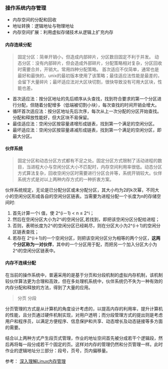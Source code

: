 ### 操作系统内存管理

+ 内存空间的分配和回收
+ 地址转换：逻辑地址与物理地址
+ 内存空间扩展：利用虚拟存储技术从逻辑上扩充内存

#### 内存连续分配

> 固定分区：简单开销小，但造成内部碎片，分区数目固定不利于并发。
> 动态分区：没有内部碎片，但会造成外部碎片，分配策略相对复杂，分区回收时需要合并，开销大。常用四种分配策略。
> 首次适应不仅简单，通常也是最好和最快的，unix的最初版本使用了该策略；最佳适应法性能是最差的，会留下大量碎片；最坏适应法对大区块切割，很快导致没有可用大区块，性能也差。

+ 首次适应法：按分区地址的先后顺序从头查找，找到符合要求的第一个分区进行分配，但随着分配增多（低端被切割小块），每次查找的时间开销会增大。
+ 循环首次适应法：按分区地址先后次序，每次从上一次分配的分区开始查找。分配和释放性能好，但大区块不易保留。
+ 最佳适应法：空闲分区按容量递增形成链表，找到第一个满足的空闲分区。
+ 最坏适应法：空闲分区按容量递减形成链表，找到第一个满足的空闲分区，即最大分区。

#### 伙伴系统

> 固定分区和动态分区方式都有不足之处。固定分区方式限制了活动进程的数目，当进程大小与空闲分区大小不匹配时，内存空间利用率很低。动态分区方式算法复杂，回收空闲分区时需要进行分区合并等，系统开销较大。伙伴系统方式是对以上两种内存方式的一种折衷方案。

伙伴系统规定，无论是已分配分区或未分配分区，其大小均为2的k次幂，不同大小的空闲分区形成各自的空闲分区链表。当需要为进程分配一个长度为n的存储空间时:

1. 首先计算一个i 值，使 2^(i－1) < n ≤ 2^i；
2. 然后在空闲分区大小为2^i的空闲分区,若找到，即把该空闲分区分配给进程；
3. 否则，表明长度为2^i的空闲分区已经耗尽，则在分区大小为2^(i＋1)的空闲分区链表查找；
4. 若存在 2^(i＋1)的一个空闲分区，则把该空闲分区分为相等的两个分区，**这两个分区称为一对伙伴**，其中的一个分区用于配，而把另一个加入分区大小为2^i的空闲分区链表中。

#### 内存不连续分配

在当前的操作系统中，普遍采用的是基于分页和分段机制的虚拟内存机制，该机制较伙伴算法更为合理和高效，但在多处理机系统中，伙伴系统仍不失为一种有效的内存分配和释放的方法，得到了大量的应用。

> 分页
> 分段

分页管理的方式是从计算机的角度设计考虑的，以提高内存的利用率，提升计算机的性能，且分页通过硬件机制实现，对用户透明；而分段管理方式的提出则是考虑用户和程序员，以满足方便程序、信息保护和共享、动态增长及动态链接等多方面的需要。

结合以上两种方式产生段页式管理，作业的地址空间首先被分成若干个逻辑段，然后再将每一段分成若干个固定的页。这样对内存的管理仍然和分页管理一样。此时作业的逻辑地址分三部分：段号，页号，页内偏移量。

参考：
[深入理解Linux内存管理](https://blog.csdn.net/gatieme/article/details/52384965)